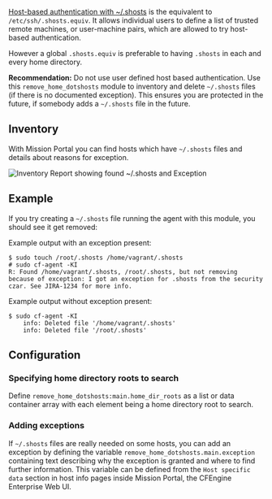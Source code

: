 [Host-based authentication with ~/.shosts](https://en.wikibooks.org/wiki/OpenSSH/Cookbook/Host-based_Authentication) is the equivalent to `/etc/ssh/.shosts.equiv`. It allows individual users to define a list of trusted remote machines, or user-machine pairs, which are allowed to try host-based authentication.

However a global `.shosts.equiv` is preferable to having `.shosts` in each and every home directory.

****Recommendation:**** Do not use user defined host based authentication. Use this `remove_home_dotshosts` module to inventory and delete `~/.shosts` files (if there is no documented exception). This ensures you are protected in the future, if somebody adds a `~/.shosts` file in the future.

## Inventory

With Mission Portal you can find hosts which have `~/.shosts` files and details about reasons for exception.

![Inventory Report showing found ~/.shosts and Exception](https://raw.githubusercontent.com/cfengine/modules/master/management/remove-home-dotshots/media/inventory-report.png)

## Example

If you try creating a `~/.shosts` file running the agent with this module, you should see it get removed:

Example output with an exception present:

```
$ sudo touch /root/.shosts /home/vagrant/.shosts
# sudo cf-agent -KI
R: Found /home/vagrant/.shosts, /root/.shosts, but not removing because of exception: I got an exception for .shosts from the security czar. See JIRA-1234 for more info.
```

Example output without exception present:

```
$ sudo cf-agent -KI
    info: Deleted file '/home/vagrant/.shosts'
    info: Deleted file '/root/.shosts'
```

## Configuration

### Specifying home directory roots to search

Define `remove_home_dotshosts:main.home_dir_roots` as a list or data container array with each element being a home directory root to search.

### Adding exceptions

If `~/.shosts` files are really needed on some hosts, you can add an exception by defining the variable `remove_home_dotshosts.main.exception` containing text describing why the exception is granted and where to find further information. This variable can be defined from the `Host specific data` section in host info pages inside Mission Portal, the CFEngine Enterprise Web UI.

